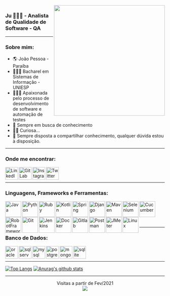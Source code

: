 <img align="right" width="350" src="https://miro.medium.com/max/540/1*ng1IK0_zOVux2Wg6BL68Zg.png"/>

### Ju 👩🏾‍💻 - Analista de Qualidade de Software - QA

<hr></hr>

### Sobre mim:
- :earth_americas: João Pessoa - Paraíba
- 👩🏾‍🎓 Bacharel em Sistemas de Informação - UNIESP
- 👩🏾‍💻 Apaixonada pelo processo de desenvolvimento de software e automação de testes
- 🌱 Sempre em busca de conhecimento
- 🕵️‍♀️ Curiosa...
- 🤝 Sempre disposta a compartilhar conhecimento, qualquer dúvida estou à disposição.

<hr></hr>

### Onde me encontrar:
[<img align="left" alt="LinkedIn" width="40px" src="https://cdn.jsdelivr.net/npm/simple-icons@v3/icons/linkedin.svg"/>][linkedin]
[<img align="left" alt="GitLab" width="40px" src="https://cdn.jsdelivr.net/npm/simple-icons@v3/icons/gitlab.svg"/>][gitlab]
[<img align="left" alt="Instagram" width="40px" src="https://cdn.jsdelivr.net/npm/simple-icons@v3/icons/instagram.svg"/>][instagram]
[<img align="left" alt="Twitter" width="40px" src="https://cdn.jsdelivr.net/npm/simple-icons@v3/icons/twitter.svg"/>][twitter]
<br/><br/>
<hr></hr>

### Linguagens, Frameworks e Ferramentas:
[<img align="left" alt="Java" width="50px" src="https://cdn.jsdelivr.net/npm/simple-icons@4.19.0/icons/java.svg"/>][java]
[<img align="left" alt="Python" width="50px" src="https://cdn.jsdelivr.net/npm/simple-icons@4.19.0/icons/python.svg"/>][python]
[<img align="left" alt="Ruby" width="50px" src="https://cdn.jsdelivr.net/npm/simple-icons@4.19.0/icons/ruby.svg"/>][ruby]
[<img align="left" alt="Kotlin" width="50px" src="https://cdn.jsdelivr.net/npm/simple-icons@4.19.0/icons/kotlin.svg"/>][kotlin]

[<img align="left" alt="Spring" width="50px" src="https://cdn.jsdelivr.net/npm/simple-icons@4.19.0/icons/spring.svg"/>][spring]
[<img align="left" alt="Django" width="50px" src="https://cdn.jsdelivr.net/npm/simple-icons@4.19.0/icons/django.svg"/>][django]
[<img align="left" alt="Maven" width="50px" src="https://cdn.jsdelivr.net/npm/simple-icons@4.19.0/icons/apachemaven.svg"/>][maven]
[<img align="left" alt="Selenium" width="50px" src="https://cdn.jsdelivr.net/npm/simple-icons@4.19.0/icons/selenium.svg"/>][selenium]
[<img align="left" alt="Cucumber" width="50px" src="https://cdn.jsdelivr.net/npm/simple-icons@4.19.0/icons/cucumber.svg"/>][cucumber]
[<img align="left" alt="RobotFramework" width="50px" src="https://cdn.jsdelivr.net/npm/simple-icons@4.19.0/icons/robotframework.svg"/>][robotframework]

[<img align="left" alt="Git" width="50px" src="https://cdn.jsdelivr.net/npm/simple-icons@4.19.0/icons/git.svg"/>][git]
[<img align="left" alt="Jenkins" width="50px" src="https://cdn.jsdelivr.net/npm/simple-icons@4.19.0/icons/jenkins.svg"/>][jenkins]
[<img align="left" alt="Docker" width="50px" src="https://cdn.jsdelivr.net/npm/simple-icons@4.19.0/icons/docker.svg"/>][docker]
[<img align="left" alt="Gitlab" width="50px" src="https://cdn.jsdelivr.net/npm/simple-icons@4.19.0/icons/gitlab.svg"/>][gitlab]
[<img align="left" alt="Postman" width="50px" src="https://cdn.jsdelivr.net/npm/simple-icons@4.19.0/icons/postman.svg"/>][postman]
[<img align="left" alt="JMeter" width="50px" src="https://cdn.jsdelivr.net/npm/simple-icons@4.19.0/icons/apachejmeter.svg"/>][jmeter]
[<img align="left" alt="Linux" width="50px" src="https://cdn.jsdelivr.net/npm/simple-icons@4.19.0/icons/linux.svg"/>][linux]

<br/><br/><br/><br/>
<hr></hr>

### Banco de Dados:

[<img align="left" alt="oracle" width="40px" src="https://cdn.jsdelivr.net/npm/simple-icons@4.19.0/icons/oracle.svg"/>][oracle]
[<img align="left" alt="sqlserver" width="40px" src="https://cdn.jsdelivr.net/npm/simple-icons@4.19.0/icons/microsoftsqlserver.svg"/>][sqlserver]
[<img align="left" alt="mysql" width="40px" src="https://cdn.jsdelivr.net/npm/simple-icons@4.19.0/icons/mysql.svg"/>][mysql]
[<img align="left" alt="postgresql" width="40px" src="https://cdn.jsdelivr.net/npm/simple-icons@4.19.0/icons/postgresql.svg"/>][postgresql]
[<img align="left" alt="mongodb" width="40px" src="https://cdn.jsdelivr.net/npm/simple-icons@4.19.0/icons/mongodb.svg"/>][mongodb]
[<img align="left" alt="sqlite" width="40px" src="https://cdn.jsdelivr.net/npm/simple-icons@4.19.0/icons/sqlite.svg"/>][sqlite]
<br/><br/>
<hr></hr>

[![Top Langs](https://github-readme-stats.vercel.app/api/top-langs/?username=jussaragranja&theme=dracula)](https://github.com/jussaragranja/)
[![Anurag's github stats](https://github-readme-stats.vercel.app/api?username=jussaragranja&show_icons=true&theme=dracula)](https://github.com/jussaragranja/)

<hr></hr>

<p align="center"> Visitas a partir de Fev/2021 <br>
  <img src="https://profile-counter.glitch.me/jussaragranja/count.svg" />
</p>


[linkedin]: https://www.linkedin.com/in/jussaragranja/
[gitlab]: https://gitlab.com/jussaragranja/
[gitlabci]: https://docs.gitlab.com/ee/ci/
[instagram]: https://www.instagram.com/jussaragranja/
[twitter]: https://twitter.com/JuuhGranja
[java]: https://docs.oracle.com/en/java/
[kotlin]: https://kotlinlang.org/docs/home.html
[spring]: https://spring.io/projects/spring-boot
[git]: https://git-scm.com/docs
[linux]: https://www.kernel.org/doc/html/latest/
[selenium]: https://www.selenium.dev/documentation/en/
[restassured]: https://rest-assured.io/
[junit]: https://junit.org/
[postman]: https://www.postman.com/
[testng]: https://testng.org/doc/documentation-main.html
[grid]: https://www.selenium.dev/documentation/en/
[jmeter]: https://jmeter.apache.org/
[cucumber]: https://cucumber.io/
[capybara]: https://rubydoc.info/github/teamcapybara/capybara/master
[python]: https://www.python.org/doc/
[django]: https://docs.djangoproject.com/en/3.1/
[ruby]: https://www.ruby-lang.org/pt/documentation/
[maven]: https://maven.apache.org/guides/index.html
[jenkins]: https://www.jenkins.io/doc/
[docker]: https://docs.docker.com/
[oracle]: https://docs.oracle.com/en/database/oracle/oracle-database/
[mysql]: https://dev.mysql.com/doc/
[postgresql]: https://www.postgresql.org/docs/
[mongodb]: https://www.mongodb.com/
[sqlite]: https://www.sqlite.org/docs.html
[sqlserver]: https://docs.microsoft.com/pt-br/sql/sql-server/?view=sql-server-ver15
[robotframework]: http://robotframework.org/robotframework/latest/RobotFrameworkUserGuide.html